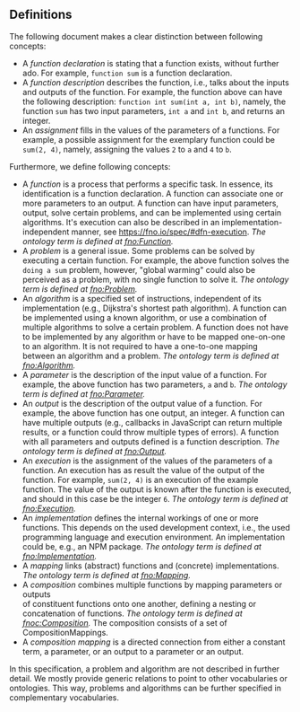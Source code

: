 ## Definitions

The following document makes a clear distinction between following concepts:

- A <dfn>function declaration</dfn> is stating that a function exists, without further ado. 
  For example, `function sum` is a <a>function declaration</a>.
- A <dfn>function description</dfn> describes the function, i.e., talks about the inputs and outputs of the function.
  For example, the function above can have the following description: `function int sum(int a, int b)`, namely,
  the function `sum` has two input parameters, `int a` and `int b`, and returns an integer.
- An <dfn>assignment</dfn> fills in the values of the parameters of a functions.
  For example, a possible assignment for the exemplary function could be `sum(2, 4)`, namely,
  assigning the values `2` to `a` and `4` to `b`.

Furthermore, we define following concepts:

- A <dfn>function</dfn> is a process that performs a specific task. 
  In essence, its identification is a <a>function declaration</a>.
  A function can associate one or more
  <a data-lt="parameter">parameters</a> to an <a>output</a>.
  A function can have input parameters, output, solve certain
  <a data-lt="problem">problems</a>,
  and can be implemented using certain <a data-lt="algorithm">algorithms</a>.
  It's execution can also be described in an
  implementation-independent manner, see https://fno.io/spec/#dfn-execution.
  _The ontology term is defined at [fno:Function](#fn-function)._
- A <dfn>problem</dfn> is a general issue. Some problems can be solved by executing a certain <a>function</a>.
  For example, the above function solves the `doing a sum` problem, however,
  "global warming" could also be perceived as a problem, with no single function to solve it.
  _The ontology term is defined at [fno:Problem](#fn-problem)._
- An <dfn>algorithm</dfn> is a specified set of instructions, independent of its <a>implementation</a> (e.g., Dijkstra's shortest path algorithm).
  A <a>function</a> can be implemented using a known algorithm, or use a combination of multiple algorithms to solve a certain <a>problem</a>.
  A function does not have to be implemented by any algorithm or have to be mapped one-on-one to an algorithm.
  It is not required to have a one-to-one mapping between an algorithm and a problem.
  _The ontology term is defined at [fno:Algorithm](#fn-algorithm)._
- A <dfn>parameter</dfn> is the description of the input value of a <a>function</a>.
  For example, the above function has two parameters, `a` and `b`.
  _The ontology term is defined at [fno:Parameter](#fn-parameter)._
- An <dfn>output</dfn> is the description of the output value of a <a>function</a>.
  For example, the above function has one output, an integer.
  A <a>function</a> can have multiple outputs (e.g., callbacks in JavaScript can return multiple results, or a function could throw multiple types of errors).
  A <a>function</a> with all parameters and outputs defined is a <a>function description</a>.
  _The ontology term is defined at [fno:Output](#fn-output)._
- An <dfn>execution</dfn> is the <a>assignment</a> of the values of the parameters of a function.
  An <a>execution</a> has as result the value of the <a>output</a> of the function.
  For example, `sum(2, 4)` is an execution of the example function.
  The value of the output is known after the function is executed, and should in this case be the integer `6`.
  _The ontology term is defined at [fno:Execution](#fn-execution)._
- An <dfn>implementation</dfn> defines the internal workings of one or more <a data-lt="function">functions</a>.
  This depends on the used development context, i.e., the used programming language and execution environment.
  An implementation could be, e.g., an NPM package.
  _The ontology term is defined at [fno:Implementation](#fno-implementation)._
- A <dfn>mapping</dfn> links (abstract) <a data-lt="function">functions</a> and (concrete) <a data-lt="implementation">implementations</a>.
  _The ontology term is defined at [fno:Mapping](#fno-Mapping)._
- A <dfn>composition</dfn> combines multiple functions by mapping <a data-lt="parameter">parameters</a> or <a data-lt="output">outputs</a>  
of <a data-lt="function">constituent functions</a> onto one another, defining a nesting or concatenation of functions.
  _The ontology term is defined at [fnoc:Composition](#fnoc-composition)._ The composition consists of a set of CompositionMappings.
- A <dfn>composition mapping</dfn> is a directed connection from either a constant term, a <a data-lt="parameter">parameter</a>, or 
an <a data-lt="output">output</a> to a <a data-lt="parameter">parameter</a> or an <a data-lt="output">output</a>.  
  
In this specification, a <a>problem</a> and <a>algorithm</a> are not described in further detail.
We mostly provide generic relations to point to other vocabularies or ontologies.
This way, problems and algorithms can be further specified in complementary vocabularies.
